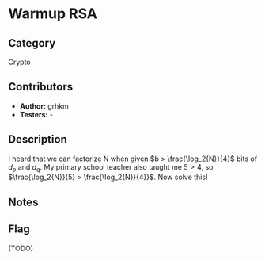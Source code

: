 # Warmup RSA

## Category

Crypto

## Contributors

-   **Author:** grhkm
-   **Testers:** -

## Description

I heard that we can factorize N when given $b > \frac{\log_2{N}}{4}$ bits of $d_p$ and $d_q$. My primary school teacher also taught me $5 > 4$, so $\frac{\log_2{N}}{5} > \frac{\log_2{N}}{4}}$. Now solve this!

## Notes

## Flag

(TODO)
